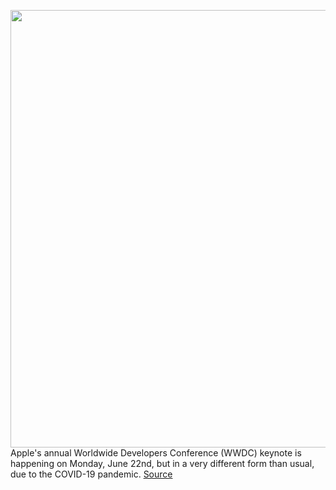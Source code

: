 <img src='https://cdn.vox-cdn.com/thumbor/q8CCClUjok-JinQtp61k05iTILw=/0x0:1632x918/1200x800/filters:focal(686x329:946x589)/cdn.vox-cdn.com/uploads/chorus_image/image/66960653/Apple_wwdc2020_03132020_big.jpg.large_2x.0.jpg' width='700px' /><br/>
Apple's annual Worldwide Developers Conference (WWDC) keynote is happening on Monday, June 22nd, but in a very different form than usual, due to the COVID-19 pandemic.
<a href='https://www.theverge.com/2020/6/20/21295380/apple-wwdc-2020-ios-14-ipados-watchos-7-arm-mac-rumors'> Source <a/>
